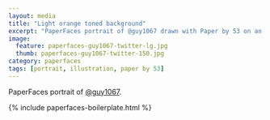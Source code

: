 ```yaml
---
layout: media
title: "Light orange toned background"
excerpt: "PaperFaces portrait of @guy1067 drawn with Paper by 53 on an iPad."
image: 
  feature: paperfaces-guy1067-twitter-lg.jpg
  thumb: paperfaces-guy1067-twitter-150.jpg
category: paperfaces
tags: [portrait, illustration, paper by 53]
---
```


PaperFaces portrait of [@guy1067](http://twitter.com/guy1067).

{% include paperfaces-boilerplate.html %}